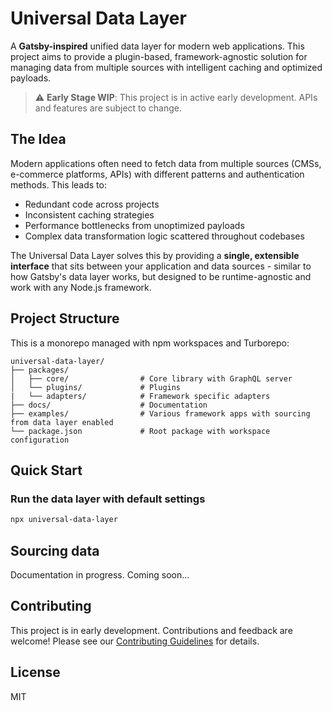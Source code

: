 # Universal Data Layer

A **Gatsby-inspired** unified data layer for modern web applications. This project aims to provide a plugin-based, framework-agnostic solution for managing data from multiple sources with intelligent caching and optimized payloads.

> ⚠️ **Early Stage WIP**: This project is in active early development. APIs and features are subject to change.

## The Idea

Modern applications often need to fetch data from multiple sources (CMSs, e-commerce platforms, APIs) with different patterns and authentication methods. This leads to:

- Redundant code across projects
- Inconsistent caching strategies
- Performance bottlenecks from unoptimized payloads
- Complex data transformation logic scattered throughout codebases

The Universal Data Layer solves this by providing a **single, extensible interface** that sits between your application and data sources - similar to how Gatsby's data layer works, but designed to be runtime-agnostic and work with any Node.js framework.

## Project Structure

This is a monorepo managed with npm workspaces and Turborepo:

```
universal-data-layer/
├── packages/
│   ├── core/                # Core library with GraphQL server
│   └── plugins/             # Plugins
|   └── adapters/            # Framework specific adapters
├── docs/                    # Documentation
├── examples/                # Various framework apps with sourcing from data layer enabled
└── package.json             # Root package with workspace configuration
```

## Quick Start

### Run the data layer with default settings

```bash
npx universal-data-layer
```

## Sourcing data

Documentation in progress. Coming soon...

## Contributing

This project is in early development. Contributions and feedback are welcome! Please see our [Contributing Guidelines](./CONTRIBUTING.md) for details.

## License

MIT
